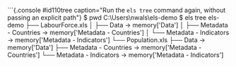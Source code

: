 
```{.console #id110tree caption="Run the `els tree` command again, without passing an explicit path"}
$ pwd
C:\Users\nwals\els-demo
$ els tree
els-demo
├── LabourForce.xls
│   ├── Data                  → memory['Data']
│   ├── Metadata - Countries  → memory['Metadata - Countries']
│   └── Metadata - Indicators → memory['Metadata - Indicators']
└── Population.xls
    ├── Data                  → memory['Data']
    ├── Metadata - Countries  → memory['Metadata - Countries']
    └── Metadata - Indicators → memory['Metadata - Indicators']
```
